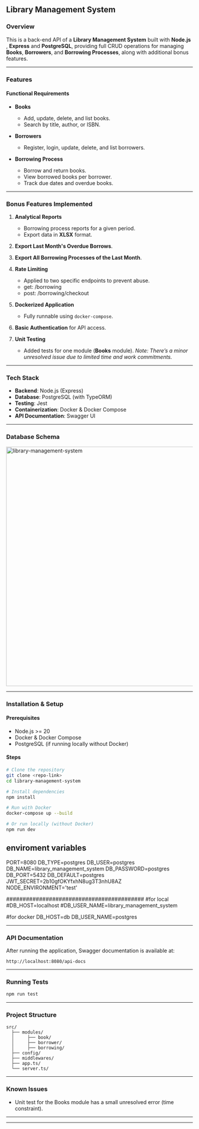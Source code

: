 ## Library Management System

### Overview

This is a back-end API of a **Library Management System** built with **Node.js** , **Express** and **PostgreSQL**, providing full CRUD operations for managing **Books**, **Borrowers**, and **Borrowing Processes**, along with additional bonus features.

---

### Features

#### Functional Requirements

* **Books**

  * Add, update, delete, and list books.
  * Search by title, author, or ISBN.
* **Borrowers**

  * Register, login, update, delete, and list borrowers.
* **Borrowing Process**

  * Borrow and return books.
  * View borrowed books per borrower.
  * Track due dates and overdue books.

---

### Bonus Features Implemented

1. **Analytical Reports**

   * Borrowing process reports for a given period.
   * Export data in **XLSX** format.
2. **Export Last Month's Overdue Borrows**.
3. **Export All Borrowing Processes of the Last Month**.
4. **Rate Limiting**

   * Applied to two specific endpoints to prevent abuse.
   * get: /borrowing
   * post: /borrowing/checkout
     
5. **Dockerized Application**

   * Fully runnable using `docker-compose`.
6. **Basic Authentication** for API access.
7. **Unit Testing**

   * Added tests for one module (**Books** module).
     *Note: There’s a minor unresolved issue due to limited time and work commitments.*

---

### Tech Stack

* **Backend**: Node.js (Express)
* **Database**: PostgreSQL (with TypeORM)
* **Testing**: Jest 
* **Containerization**: Docker & Docker Compose
* **API Documentation**: Swagger UI

---

### Database Schema

<img width="823" height="646" alt="library-management-system" src="https://github.com/user-attachments/assets/fdcd37ea-73b9-4484-b2a1-5f0d2039013b" />

---

###  Installation & Setup

#### Prerequisites

* Node.js >= 20
* Docker & Docker Compose
* PostgreSQL (if running locally without Docker)

#### Steps

```bash
# Clone the repository
git clone <repo-link>
cd library-management-system

# Install dependencies
npm install

# Run with Docker
docker-compose up --build

# Or run locally (without Docker)
npm run dev
```
## enviroment variables

PORT=8080
DB_TYPE=postgres
DB_USER=postgres
DB_NAME=library_management_system
DB_PASSWORD=postgres
DB_PORT=5432
DB_DEFAULT=postgres
JWT_SECRET=2b$10$gfOKYfxhN8ug3T3nhU8AZ
NODE_ENVIRONMENT='test'

##########################################
#for local
#DB_HOST=localhost
#DB_USER_NAME=library_management_system

#for docker
DB_HOST=db
DB_USER_NAME=postgres


---

###  API Documentation

After running the application, Swagger documentation is available at:

```
http://localhost:8080/api-docs
```

---

###  Running Tests

```bash
npm run test
```

---

###  Project Structure

```
src/
  ├── modules/
  │     ├── book/
  │     ├── borrower/
  │     ├── borrowing/
  ├── config/
  ├── middlewares/
  ├── app.ts/
  └── server.ts/
```

---

###  Known Issues

* Unit test for the Books module has a small unresolved error (time constraint).

---

---
